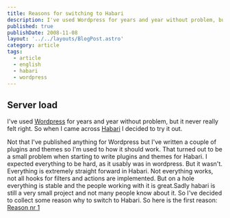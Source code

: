 ```yaml
---
title: Reasons for switching to Habari
description: I've used Wordpress for years and year without problem, but it never really felt right. So when I came across Habari I decided to try it out.
published: true
publishDate: 2008-11-08
layout: '../../layouts/BlogPost.astro'
category: article
tags:
  - article
  - english
  - habari
  - wordpress
---
```


## Server load

I've used [Wordpress][1] for years and year without problem, but it never really felt right. So when I came across [Habari][2] I decided to try it out.

Not that I've published anything for Wordpress but I've written a couple of plugins and themes so I'm used to how it should work. That turned out to be a small problem when starting to write plugins and themes for Habari. I expected everything to be hard, as it usably was in wordpress. But it wasn't. Everything is extremely straight forward in Habari. Not everything works, not all hooks for filters and actions are implemented. But on a hole everything is stable and the people working with it is great.Sadly habari is still a very small project and not many people know about it. So I've decided to collect some reason why to switch to Habari. So here is the first reason: [Reason nr 1][3]

[1]: http://wordpress.org/
[2]: http://habariproject.org/en/
[3]: http://www.flickr.com/photos/27041953@N00/2927397878
